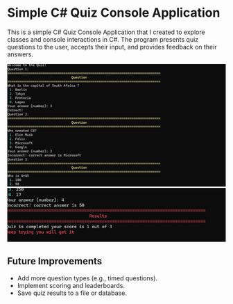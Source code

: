 # Simple C# Quiz Console Application
This is a simple C# Quiz Console Application that I created to explore classes and console interactions in C#. The program presents quiz questions to the user, accepts their input, and provides feedback on their answers.

![](https://github.com/Felix-Red/QuizConsoleProgram/blob/master/Screenshot1.png)
![](https://github.com/Felix-Red/QuizConsoleProgram/blob/master/Screenshot2.png)

## Future Improvements
- Add more question types (e.g., timed questions).
- Implement scoring and leaderboards.
- Save quiz results to a file or database.
